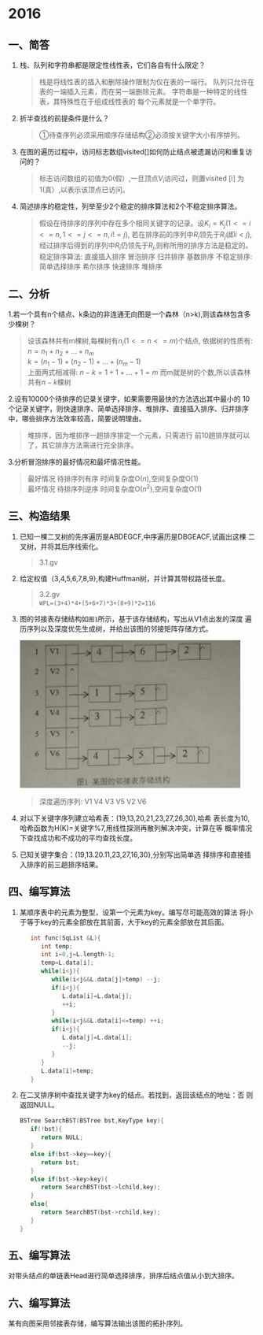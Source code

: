 # 2016

## 一、简答

1. 栈、队列和字符串都是限定性线性表，它们各自有什么限定？

   >栈是将线性表的插入和删除操作限制为仅在表的一端行。
队列只允许在表的一端插入元素，而在另一端删除元素。
字符串是一种特定的线性表，其特殊性在于组成线性表的
每个元素就是一个单字符。

2. 折半查找的前提条件是什么？

   > ①待查序列必须采用顺序存储结构②必须按关键字大小有序排列。

3. 在图的遍历过程中，访问标志数组visited[]如何防止结点被遗漏访问和重复访问的？

   >标志访问数组的初值为0(假）,一旦顶点$V_{i}$访问过，则置visited [i] 为 1(真）,以表示该顶点已访问。

4. 简述排序的稳定性，列举至少2个稳定的排序算法和2个不稳定排序算法。

   >假设在待排序的序列中存在多个相同关键字的记录。设$K_{i}=K_{j}$($1<=i<=n,1<=j<=n,i!=j$),
若在排序前的序列中$R_{i}$领先于$R_{j}$(即$i<j$),经过排序后得到的序列中$R_{i}$仍领先于$R_{j}$,则称所用的排序方法是稳定的。
稳定排序算法: 直接插入排序 冒泡排序 归并排序 基数排序
不稳定排序: 简单选择排序 希尔排序 快速排序 堆排序

## 二、分析

1.若一个具有n个结点、k条边的非连通无向图是一个森林（n>k),则该森林包含多少棵树？

>设该森林共有m棵树,每棵树有$n_{i}$($1<=n<=m$)个结点,
>依据树的性质有:
$n=n_{1}+n_{2}+...+n_{m}$  
$k=(n_{1}-1)+(n_{2}-1)+...+(n_{m}-1)$  
上面两式相减得: $n-k=1+1+...+1=m$
而m就是树的个数,所以该森林共有$n-k$棵树

2.设有10000个待排序的记录关键字，如果需要用最快的方法选出其中最小的
10个记录关键字，则快速排序、简单选择排序、堆排序、直接插入排序、归并排序中，哪些排序方法效率较高，简要说明理由。

>堆排序，因为堆排序一趟排序排定一个元素，只需进行
前10趟排序就可以了，其它排序方法需进行完全排序。

3.分析冒泡排序的最好情况和最坏情况性能。

>最好情况 待排序列有序 时间复杂度O($n$),空间复杂度O(1)  
最坏情况 待排序列逆序  时间复杂度O($n^2$),空间复杂度O(1)

## 三、构造结果

1. 已知一棵二叉树的先序遍历是ABDEGCF,中序遍历是DBGEACF,试画出这棵
二叉树，并将其后序线索化。

   >3.1.gv

2. 给定权值（3,4,5,6,7,8,9},构建Huffman树，并计算其带权路径长度。

   >3.2.gv  
`WPL=(3+4)*4+(5+6+7)*3+(8+9)*2=116`

3. 图的邻接表存储结构如`图1`所示，基于该存储结构，写出从V1点出发的深度
遍历序列以及深度优先生成树，并给出该图的邻接矩阵存储方式。

   ![3.3](3.3.png)

   >深度遍历序列: V1 V4 V3 V5 V2 V6

4. 对以下关键字序列建立哈希表：(19,13,20,21,23,27,26,30),哈希
表长度为10,哈希函数为H(K)=关键字%7,用线性探测再散列解决冲突，计算在等
概率情况下查找成功和不成功的平均查找长度。

5. 已知关键字集合：(19,13.20.11,23,27,16,30},分别写出简单选
择排序和直接插入排序的前三趟排序结果。

## 四、编写算法

1. 某顺序表中的元素为整型，设第一个元素为key。编写尽可能高效的算法
将小于等于key的元素全部放在其前面，大于key的元素全部放在其后面。

   ```c
      int func(SqList &L){
         int temp;
         int i=0,j=L.length-1;
         temp=L.data[i];
         while(i<j){
            while(i<j&&L.data[j]>temp) --j;
            if(i<j){
               L.data[i]=L.data[j];
               ++i;
            }
            while(i<j&&L.data[i]<=temp) ++i;
            if(i<j){
               L.data[j]=L.data[i];
               --j;
            }    
         }
         L.data[i]=temp;
      }
   ```

2. 在二叉排序树中查找关键字为key的结点。若找到，返回该结点的地址：否
则返回NULL。

   ```c
   BSTree SearchBST(BSTree bst,KeyType key){
      if(!bst){
         return NULL;
      }
      else if(bst->key==key){
         return bst;
      }
      else if(bst->key>key){
         return SearchBST(bst->lchild,key);
      }
      else{
         return SearchBST(bst->rchild,key);
      }
   }
   ```

## 五、编写算法

对带头结点的单链表Head进行简单选择排序，排序后结点值从小到大排序。

## 六、编写算法

某有向图采用邻接表存储，编写算法输出该图的拓扑序列。

